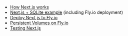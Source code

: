- [How Next.js works](https://nextjs.org/learn/foundations/how-nextjs-works)
- [Next.js + SQLite example](https://github.com/oliverjam/next-cookie-auth) (including Fly.io deployment)
- [Deploy Next.js to Fly.io](https://fly.io/docs/languages-and-frameworks/nextjs/)
- [Persistent Volumes on Fly.io](https://fly.io/docs/reference/volumes/)
- [Testing Next.js](https://nextjs.org/docs/testing/)
